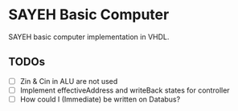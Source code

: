 # SAYEH Basic Computer

SAYEH basic computer implementation in VHDL.



TODOs
-----

- [ ] Zin & Cin in ALU are not used
- [ ] Implement effectiveAddress and writeBack states for controller
- [ ] How could I (Immediate) be written on Databus?
